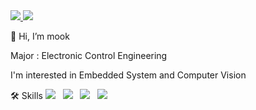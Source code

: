 <a href="https://www.youtube.com/@%EA%B0%95%EB%AA%85%EB%AC%B5-m3p" target="_blank">
  <img src="https://img.shields.io/badge/Youtube-FF0000?style=Flat-square&logo=youtube&logoColor=FFFFFF" />
</a>
<a href="mailto:kangmm6821@gmail.com" target="_blank">
  <img src="https://img.shields.io/badge/Gmail-D14836?style=Flat-square&logo=gmail&logoColor=FFFFFF" />
</a>


👋 Hi, I’m mook

Major : Electronic Control Engineering

I'm interested in Embedded System and Computer Vision

🛠 Skills
<img src="https://img.shields.io/badge/Skills-555555?style=plastic&logo=tools&logoColor=FFFFFF" />&nbsp;&nbsp;
<img src="https://img.shields.io/badge/Python-3776AB?style=for-the-badge&logo=python&logoColor=ffdd54" />&nbsp;&nbsp;
<img src="https://img.shields.io/badge/C-A8B9CC?style=for-the-badge&logo=c&logoColor=white" />&nbsp;&nbsp;
<img src="https://img.shields.io/badge/C++-00599C?style=for-the-badge&logo=cplusplus&logoColor=white" />

